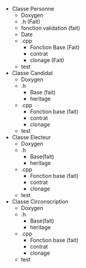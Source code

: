 


- Classe Personne
	- Doxygen
	- .h (Fait)
	- fonction validation (fait)
	- Date
	- .cpp 
		- Fonction Base (Fait)
		- contrat
		- clonage (Fait)
	- test
- Classe Candidat
	- Doxygen
	- .h 
		- Base (fait)
		- heritage
	- .cpp
		- Fonction base (fait)
		- contrat
		- clonage
	- test
- Classe Electeur
	- Doxygen
	- .h
		- Base(fait)
		- heritage
	- .cpp
		- Fonction base (fait)
		- contrat
		- clonage
	- test
- Classe Circonscription
	- Doxygen
	- .h
		- Base(fait)
		- heritage
	- .cpp
		- Fonction base (fait) 
		- contrat
		- clonage
	- test